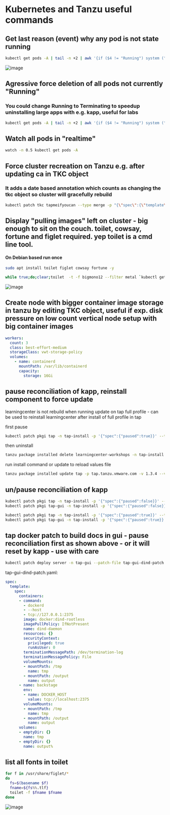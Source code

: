 # Kubernetes and Tanzu useful commands

## Get last reason (event) why any pod is not state running
```bash
kubectl get pods -A | tail -n +2 | awk '{if ($4 != "Running") system ("echo ""; echo " $2 "; kubectl get events -o custom-columns=FirstSeen:.firstTimestamp,LastSeen:.lastTimestamp,Count:.count,From:.source.component,Type:.type,Reason:.reason,Message:.message --field-selector involvedObject.name=" $2 " -n " $1 " | tail -1")}'
```
![image](https://user-images.githubusercontent.com/94610393/211031957-d20f1fb6-425c-46f8-afd3-3097a3d47fb8.png)


## Agressive force deletion of all pods not currently "Running"
### You could change Running to Terminating to speedup uninstalling large apps with e.g. kapp, useful for labs
```bash
kubectl get pods -A | tail -n +2 | awk '{if ($4 != "Running") system ("kubectl -n " $1 " delete pods " $2 " --grace-period=0 " " --force ")}'
```

## Watch all pods in "realtime"
```bash
watch -n 0.5 kubectl get pods -A
```

## Force cluster recreation on Tanzu e.g. after updating ca in TKC object
### It adds a date based annotation which counts as changing the tkc object so cluster will gracefully rebuild
```bash
kubectl patch tkc tapmeifyoucan --type merge -p "{\"spec\":{\"template\":{\"metadata\":{\"annotations\":{\"date\":\"`date +'%s'`\"}}}}}"
```

## Display "pulling images" left on cluster - big enough to sit on the couch. toilet, cowsay, fortune and figlet required. yep toilet is a cmd line tool.
#### On Debian based run once 
```zsh
sudo apt install toilet figlet cowsay fortune -y
```

```bash
while true;do;clear;toilet  -t -f bigmono12 --filter metal `kubectl get pods -A | tail -n +2 |  awk '{if ($4 != "Running") system ("echo ""; echo " $2 "; kubectl get events -o custom-columns=FirstSeen:.firstTimestamp,LastSeen:.lastTimestamp,Count:.count,From:.source.component,Type:.type,Reason:.reason,Message:.message --field-selector involvedObject.name=" $2 " -n " $1 " | tail -1")}' | grep Pulling | wc -l` imgs pulling;fortune | cowsay | toilet  -t -f smbraille ;sleep 30;done
```

![image](https://user-images.githubusercontent.com/94610393/211031776-8768bcac-9cac-4d2d-94a8-874ebddb2272.png)


## Create node with bigger container image storage in tanzu by editing TKC object, useful if exp. disk pressure on low count vertical node setup with big container images

```yaml
workers:
  count: 3
  class: best-effort-medium
  storageClass: vwt-storage-policy
  volumes:
    - name: containerd
      mountPath: /var/lib/containerd
      capacity:
        storage: 16Gi 
```

## pause reconciliation of kapp, reinstall component to force update

learningcenter is not rebuild when running update on tap full profile - can be used to reinstall learningcenter after install of full profile in tap

first pause
```bash
kubectl patch pkgi tap -n tap-install -p '{"spec":{"paused":true}}' --type=merge
```

then uninstall 
```bash 
tanzu package installed delete learningcenter-workshops -n tap-install
```

run install command or update to reload values file 
```bash 
tanzu package installed update tap -p tap.tanzu.vmware.com -v 1.3.4 --values-file tap.yml -n tap-install
```


## un/pause reconciliation of kapp

```bash
kubectl patch pkgi tap -n tap-install -p '{"spec":{"paused":false}}' --type=merge
kubectl patch pkgi tap-gui -n tap-install -p '{"spec":{"paused":false}}' --type=merge
```

```bash
kubectl patch pkgi tap -n tap-install -p '{"spec":{"paused":true}}' --type=merge
kubectl patch pkgi tap-gui -n tap-install -p '{"spec":{"paused":true}}' --type=merge
```

## tap docker patch to build docs in gui - pause reconciliation first as shown above - or it will reset by kapp - use with care

```bash
kubectl patch deploy server -n tap-gui --patch-file tap-gui-dind-patch.yaml
```

tap-gui-dind-patch.yaml:
```yaml
spec:
  template:
    spec:
      containers:
      - command:
        - dockerd
        - --host
        - tcp://127.0.0.1:2375
        image: docker:dind-rootless
        imagePullPolicy: IfNotPresent
        name: dind-daemon
        resources: {}
        securityContext:
          privileged: true
          runAsUser: 0
        terminationMessagePath: /dev/termination-log
        terminationMessagePolicy: File
        volumeMounts:
        - mountPath: /tmp
          name: tmp
        - mountPath: /output
          name: output
      - name: backstage
        env:
        - name: DOCKER_HOST
          value: tcp://localhost:2375
        volumeMounts:
        - mountPath: /tmp
          name: tmp
        - mountPath: /output
          name: output
      volumes:
      - emptyDir: {}
        name: tmp
      - emptyDir: {}
        name: output%                                         
```

## list all fonts in toilet

```bash
for f in /usr/share/figlet/* 
do 
  fs=$(basename $f)
  fname=${fs%%.tlf}
  toilet -f $fname $fname
done
```

![image](https://user-images.githubusercontent.com/94610393/211032204-0e8aecc0-1dd8-421a-9d6d-4987cfa27626.png)
